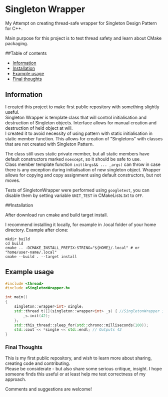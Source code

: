 # Singleton Wrapper
My Attempt on creating thread-safe wrapper for Singleton Design Pattern for C++.

Main purpose for this project is to test thread safety and learn about CMake packaging.

##Table of contents
* [Information](#information)
* [Installation](#installation)
* [Example usage](#example-usage)
* [Final thoughts](#final-thoughts)

## Information

I created this project to make first public repository with something slightly useful.<br>
Singleton Wrapper is template class that will control initialisation and destruction of Singleton objects. Interface allows for manual creation and destruction of held object at will. <br>
I created it to avoid necessity of using pattern with static initialisation in static member function. 
This allows for creation of "Singletons" with classes that are not created with Singleton Pattern.

The class still uses static private member, but all static members have default constructors marked `noexcept`, so it should be safe to use.<br>
Class member template function `init(Args&& ... _args)` can throw in case there is any exception during initialisation of new singleton object.
Wrapper allows for copying and copy assignment using default constructors, but not moves.

Tests of SingletonWrapper were performed using `googletest`, you can disable them by setting variable `UNIT_TEST` in CMakeLists.txt to `OFF`. 

##Installation

After download run cmake and build target install.

I recommend installing it locally, for example in .local folder of your home directory. Example after clone:
```shell
mkdir build
cd build
cmake .. -DCMAKE_INSTALL_PREFIX:STRING="${HOME}/.local" # or "home/user-name/.local"
cmake --build . --target install
```


## Example usage

```c++
#include <thread>
#include <SingletonWrapper.h>

int main()
{
    singleton::wrapper<int> single;
    std::thread t([](singleton::wrapper<int> _s) { //SingletonWrapper is copyable but not movable
        _s.init(42);
    };
    std::this_thread::sleep_for(std::chrono::milliseconds(100));
    std::cout << *single << std::endl; // Outputs 42
}
```


### Final Thoughts

This is my first public repository, and wish to learn more about sharing, creating code and contributing.<br>
Please be considerate - but also share some serious critique, insight. I hope someone finds this useful or at least help me test correctness of my approach.

Comments and suggestions are welcome!

